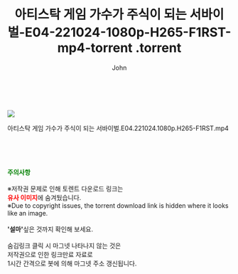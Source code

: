 ﻿---
layout: post
title:  "                   아티스탁 게임 가수가 주식이 되는 서바이벌-E04-221024-1080p-H265-F1RST-mp4-torrent                .torrent"
author: John
categories: [ TV ]
tags: [  ]
image: https://torrentrj59.com/uploadfile/full/a5f5e8de47a342e0454bfc63fcdd7c1602a79cf5.jpg 
description: "                   아티스탁 게임 가수가 주식이 되는 서바이벌-E04-221024-1080p-H265-F1RST-mp4-torrent                 torrent 정보 공유"
toc: true
toc_sticky: true
---

<br>
<p><img src="https://torrentrj59.com/uploadfile/full/a5f5e8de47a342e0454bfc63fcdd7c1602a79cf5.jpg"/></p>
 아티스탁 게임 가수가 주식이 되는 서바이벌.E04.221024.1080p.H265-F1RST.mp4    
    
<br><br><br>
<p data-ke-size="size16"><b><span style="color: green;">주의사항</span></b><br /><br />※저작권 문제로 인해 토렌트 다운로드 링크는<br /><b><span style="color: red;">유사 이미지</span></b>에 숨겨뒀습니다.<br />※Due to copyright issues, the torrent download link is hidden where it looks like an image.<br /><br /><b>'설마'</b>싶은 것까지 확인해 보세요.<br /><br />숨김링크 클릭 시 마그넷 나타나지 않는 것은<br />저작권으로 인한 링크만료 자료로<br />1시간 간격으로 봇에 의해 마그넷 주소 갱신됩니다.</p>
